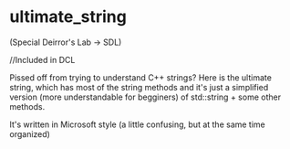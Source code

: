 # ultimate_string

(Special Deirror's Lab -> SDL)

//Included in DCL

Pissed off from trying to understand C++ strings? Here is the ultimate string, which has most of the string methods and it's just a simplified version (more understandable for begginers) of std::string + some other methods.

It's written in Microsoft style (a little confusing, but at the same time organized)
